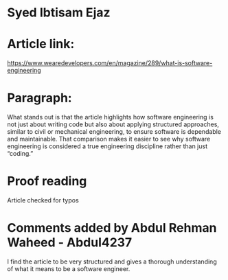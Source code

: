 # Syed Ibtisam Ejaz

# Article link: 
https://www.wearedevelopers.com/en/magazine/289/what-is-software-engineering
# Paragraph:
What stands out is that the article highlights how software engineering is not just about writing code but also about applying structured approaches, similar to civil or mechanical engineering, to ensure software is dependable and maintainable. That comparison makes it easier to see why software engineering is considered a true engineering discipline rather than just “coding.”

# Proof reading
Article checked for typos
# Comments added by Abdul Rehman Waheed - Abdul4237
I find the article to be very structured and gives a thorough understanding of what it means to be a software engineer.
